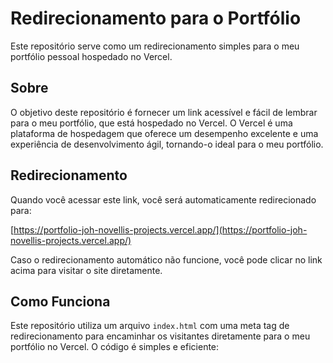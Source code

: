 # Redirecionamento para o Portfólio

Este repositório serve como um redirecionamento simples para o meu portfólio pessoal hospedado no Vercel. 

## Sobre

O objetivo deste repositório é fornecer um link acessível e fácil de lembrar para o meu portfólio, que está hospedado no Vercel. O Vercel é uma plataforma de hospedagem que oferece um desempenho excelente e uma experiência de desenvolvimento ágil, tornando-o ideal para o meu portfólio.

## Redirecionamento

Quando você acessar este link, você será automaticamente redirecionado para:

[https://portfolio-joh-novellis-projects.vercel.app/](https://portfolio-joh-novellis-projects.vercel.app/)

Caso o redirecionamento automático não funcione, você pode clicar no link acima para visitar o site diretamente.

## Como Funciona

Este repositório utiliza um arquivo `index.html` com uma meta tag de redirecionamento para encaminhar os visitantes diretamente para o meu portfólio no Vercel. O código é simples e eficiente:

